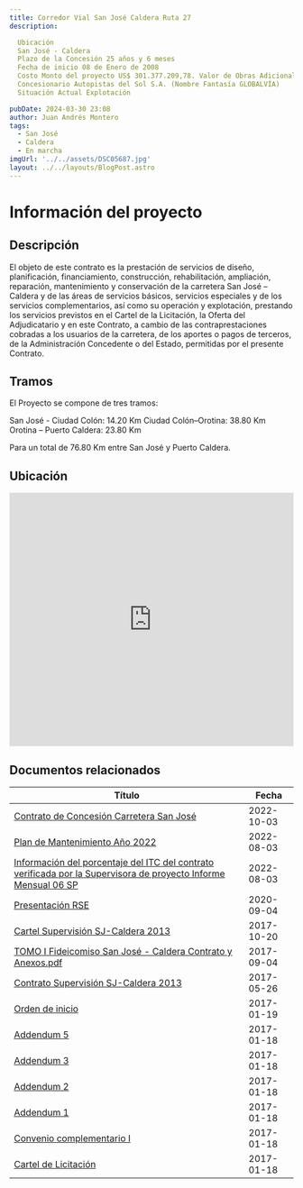 ```yaml
---
title: Corredor Vial San José Caldera Ruta 27
description: 

  Ubicación
  San José - Caldera
  Plazo de la Concesión 25 años y 6 meses
  Fecha de inicio 08 de Enero de 2008
  Costo Monto del proyecto US$ 301.377.209,78. Valor de Obras Adicionales Mediante el Convenio Complementario Nº 1 se aprobó la construcción de obras adicionales en el proyecto por una suma de US$ 35.935.741,00
  Concesionario Autopistas del Sol S.A. (Nombre Fantasía GLOBALVÍA)
  Situación Actual Explotación

pubDate: 2024-03-30 23:08
author: Juan Andrés Montero
tags:
  - San José
  - Caldera
  - En marcha
imgUrl: '../../assets/DSC05687.jpg'
layout: ../../layouts/BlogPost.astro
---
```



# Información del proyecto
## Descripción

El objeto de este contrato es la prestación de servicios de diseño, planificación, financiamiento, construcción, rehabilitación, ampliación, reparación, mantenimiento y conservación de la carretera San José – Caldera y de las áreas de servicios básicos, servicios especiales y de los servicios complementarios, así como su operación y explotación, prestando los servicios previstos en el Cartel de la Licitación, la Oferta del Adjudicatario y en este Contrato, a cambio de las contraprestaciones cobradas a los usuarios de la carretera, de los aportes o pagos de terceros, de la Administración Concedente o del Estado, permitidas por el presente Contrato.

## Tramos
El Proyecto se compone de tres tramos:

San José - Ciudad Colón: 14.20 Km
Ciudad Colón–Orotina: 38.80 Km
Orotina – Puerto Caldera: 23.80 Km

Para un total de 76.80 Km entre San José y Puerto Caldera.

## Ubicación

<iframe src="https://www.google.com/maps/embed?pb=!1m18!1m12!1m3!1d4794.188341639861!2d-84.74231992419807!3d9.97592207344697!2m3!1f0!2f0!3f0!3m2!1i1024!2i768!4f13.1!3m3!1m2!1s0x8fa031a3085c1de7%3A0x43a8b852f303c69c!2sRuta%20Nacional%20Primaria%2023%2C%20Provincia%20de%20Puntarenas%2C%20Chacarita%2C%20Costa%20Rica!5e1!3m2!1ses-419!2sus!4v1711857202969!5m2!1ses-419!2sus" width="100%" height="450" style="border:0;" allowfullscreen="" loading="lazy" referrerpolicy="no-referrer-when-downgrade"></iframe>

## Documentos relacionados 

|Título|Fecha|
|--------|--------|
|    [Contrato de Concesión Carretera San José](https://www.cnc.go.cr/archivos/86/Ruta-27/940/Contrato-de-Concesion-Carretera-San-Jose.pdf)    |    2022-10-03    |
|    [Plan de Mantenimiento Año 2022](https://www.cnc.go.cr/archivos/86/Ruta-27/744/Plan-de--Mantenimiento-Ano-2022.pdf)    |    	2022-08-03    |
|    [Información del porcentaje del ITC del contrato verificada por la Supervisora de proyecto Informe Mensual 06 SP](https://www.cnc.go.cr/archivos/86/Ruta-27/743/Informacion-del-porcentaje-del-ITC-del-contrato-verificada-por-la-Supervisora-de-proyecto-Informe-Mensual-06-SP.pdf)    |    		2022-08-03    |
|    [Presentación RSE](https://www.cnc.go.cr/archivos/86/Ruta-27/308/Presentacion-RSE.pdf)    |    		2020-09-04    |
|    [Cartel Supervisión SJ-Caldera 2013](https://www.cnc.go.cr/archivos/86/Ruta-27/136/Cartel-Supervision-SJ-Caldera-2013.pdf)    |    2017-10-20    |
|    [TOMO I Fideicomiso San José - Caldera Contrato y Anexos.pdf](https://www.cnc.go.cr/archivos/86/Ruta-27/133/TOMO-I-Fideicomiso-San-Jose---Caldera-Contrato-y-Anexospdf.pdf)    |    2017-09-04    |
|    [Contrato Supervisión SJ-Caldera 2013](https://www.cnc.go.cr/archivos/86/Ruta-27/107/Contrato-Supervision-SJ-Caldera-2013.pdf)    |    	2017-05-26    |
|    [Orden de inicio](https://www.cnc.go.cr/archivos/86/Ruta-27/77/Orden-de-inicio.pdf)    |    	2017-01-19    |
|    [Addendum 5](https://www.cnc.go.cr/archivos/86/Ruta-27/65/Addendum-5.pdf)    |     2017-01-18    |
|    [Addendum 3](https://www.cnc.go.cr/archivos/86/Ruta-27/64/Addendum-3.pdf)    |     2017-01-18    |
|    [Addendum 2](https://www.cnc.go.cr/archivos/86/Ruta-27/64/Addendum-2.pdf)    |     2017-01-18    |
|    [Addendum 1](https://www.cnc.go.cr/archivos/86/Ruta-27/64/Addendum-1.pdf)    |     2017-01-18    |
|    [Convenio complementario I](https://www.cnc.go.cr/archivos/86/Ruta-27/59/Convenio-complementario-I.pdf)    |     2017-01-18    |
|    [Cartel de Licitación](https://www.cnc.go.cr/archivos/86/Ruta-27/58/Cartel-de-Licitacion.pdf)    |     2017-01-18    |